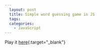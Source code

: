 ```yaml
---
  layout: post
  title: Simple word guessing game in JS
  tags:
  categories:
    - JavaScript
---
```


Play it [here](https://xiandew.github.io/projects/WordGuessingGame/index.html){:target="_blank"}

